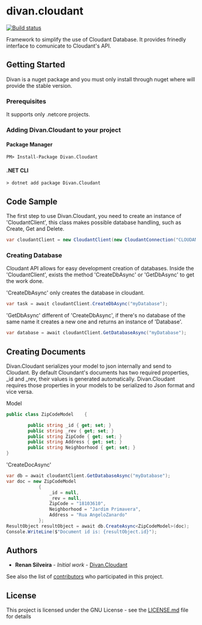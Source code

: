 # divan.cloudant
[![Build status](https://ci.appveyor.com/api/projects/status/b6w3aafn14l8m5ut/branch/master?svg=true)](https://ci.appveyor.com/project/renanrs/divan-cloudant-scv9l/branch/master)

Framework to simplify the use of Cloudant Database. It provides frinedly interface to comunicate to Cloudant's API.

## Getting Started

Divan is a nuget package and you must only install through nuget where will provide the stable version.

### Prerequisites

It supports only .netcore projects.

### Adding Divan.Cloudant to your project

#### Package Manager  
```
PM> Install-Package Divan.Cloudant
```

#### .NET CLI

```
> dotnet add package Divan.Cloudant
```

## Code Sample
The first step to use Divan.Cloudant, you need to create an instance of 'CloudantClient', this class makes possible database handling, such as Create, Get and Delete.

```c#
var cloudantClient = new CloudantClient(new CloudantConnection("CLOUDANT_URL","CLOUDANT_USER","CLOUDANT_PWD"));
```

### Creating Database
Cloudant API allows for easy development creation of databases. Inside the 'CloudantClient', exists the method 'CreateDbAsync' or 'GetDbAsync' to get the work done.

'CreateDbAsync' only creates the database in cloudant.
```c#
var task = await cloudantClient.CreateDbAsync("myDatabase");
```
'GetDbAsync' different of 'CreateDbAsync', if there's no database of the same name it creates a new one and returns an instance of 'Database'.
```c#
var database = await cloudantClient.GetDatabaseAsync("myDatabase");
```
## Creating Documents

Divan.Cloudant serializes your model to json internally and send to Cloudant.
By default Cloundant's documents has two required properties, _id and _rev, their values is generated automatically. Divan.Cloudant requires those properties in your models to be serialized to Json format and vice versa.

Model
```c#
public class ZipCodeModel    {

        public string _id { get; set; }
        public string _rev { get; set; }
        public string ZipCode { get; set; }
        public string Address { get; set; }
        public string Neighborhood { get; set; }
}
```

'CreateDocAsync'

```c#
var db = await cloudantClient.GetDatabaseAsync("myDatabase");
var doc = new ZipCodeModel
            {
                _id = null,
                _rev = null,
                ZipCode = "18103610",
                Neighborhood = "Jardim Primavera",
                Address = "Rua AngeloZanardo"
            };
ResultObject resultObject = await db.CreateAsync<ZipCodeModel>(doc);
Console.WriteLine($"Document id is: {resultObject.id}");
```


<!-- ### Installing

A step by step series of examples that tell you how to get a development env running

Say what the step will be

```
Give the example
```

And repeat

```
until finished
```

End with an example of getting some data out of the system or using it for a little demo

## Running the tests

Explain how to run the automated tests for this system

### Break down into end to end tests

Explain what these tests test and why

```
Give an example
```

### And coding style tests

Explain what these tests test and why

```
Give an example
```

## Deployment

Add additional notes about how to deploy this on a live system

## Built With

* [Dropwizard](http://www.dropwizard.io/1.0.2/docs/) - The web framework used
* [Maven](https://maven.apache.org/) - Dependency Management
* [ROME](https://rometools.github.io/rome/) - Used to generate RSS Feeds -->

<!-- ## Contributing

Please read [CONTRIBUTING.md](https://gist.github.com/PurpleBooth/b24679402957c63ec426) for details on our code of conduct, and the process for submitting pull requests to us.

## Versioning

We use [SemVer](http://semver.org/) for versioning. For the versions available, see the [tags on this repository](https://github.com/your/project/tags).  -->

## Authors

* **Renan Silveira** - *Initial work* - [Divan.Cloudant](https://github.com/renanrs/divan.cloudant)

See also the list of [contributors](https://github.com/renanrs/divan.cloudant/contributors) who participated in this project.

## License

This project is licensed under the GNU License - see the [LICENSE.md](LICENSE.md) file for details


